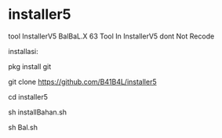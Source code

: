 # installer5
tool InstallerV5 BalBaL.X
63 Tool In InstallerV5
dont Not Recode 

installasi:

pkg install git

git clone https://github.com/B41B4L/installer5

cd installer5

sh installBahan.sh

sh Bal.sh
